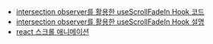 - [intersection observer를 활용한 useScrollFadeIn Hook 코드](https://darrengwon.tistory.com/1179)
- [intersection observer를 활용한 useScrollFadeIn Hook 설명](https://shylog.com/react-custom-hooks-scroll-animation-fadein/)
- [react 스크롤 애니메이션](https://velog.io/@kyungjune/react-%EC%8A%A4%ED%81%AC%EB%A1%A4-animation)
